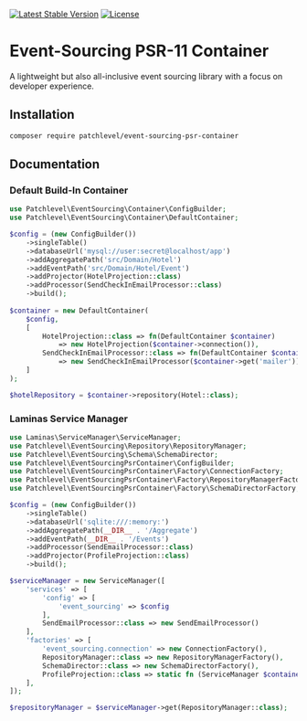 [![Latest Stable Version](https://poser.pugx.org/patchlevel/event-sourcing-psr-container/v)](//packagist.org/packages/patchlevel/event-sourcing-psr-container)
[![License](https://poser.pugx.org/patchlevel/event-sourcing-psr-container/license)](//packagist.org/packages/patchlevel/event-sourcing-psr-container)

# Event-Sourcing PSR-11 Container

A lightweight but also all-inclusive event sourcing library with a focus on developer experience.

## Installation

```bash
composer require patchlevel/event-sourcing-psr-container
```

## Documentation

### Default Build-In Container

```php
use Patchlevel\EventSourcing\Container\ConfigBuilder;
use Patchlevel\EventSourcing\Container\DefaultContainer;

$config = (new ConfigBuilder())
    ->singleTable()
    ->databaseUrl('mysql://user:secret@localhost/app')
    ->addAggregatePath('src/Domain/Hotel')
    ->addEventPath('src/Domain/Hotel/Event')
    ->addProjector(HotelProjection::class)
    ->addProcessor(SendCheckInEmailProcessor::class)
    ->build();
    
$container = new DefaultContainer(
    $config,
    [
        HotelProjection::class => fn(DefaultContainer $container) 
            => new HotelProjection($container->connection()),
        SendCheckInEmailProcessor::class => fn(DefaultContainer $container) 
            => new SendCheckInEmailProcessor($container->get('mailer')),
    ]
);

$hotelRepository = $container->repository(Hotel::class);
```

### Laminas Service Manager

```php
use Laminas\ServiceManager\ServiceManager;
use Patchlevel\EventSourcing\Repository\RepositoryManager;
use Patchlevel\EventSourcing\Schema\SchemaDirector;
use Patchlevel\EventSourcingPsrContainer\ConfigBuilder;
use Patchlevel\EventSourcingPsrContainer\Factory\ConnectionFactory;
use Patchlevel\EventSourcingPsrContainer\Factory\RepositoryManagerFactory;
use Patchlevel\EventSourcingPsrContainer\Factory\SchemaDirectorFactory;

$config = (new ConfigBuilder())
    ->singleTable()
    ->databaseUrl('sqlite:///:memory:')
    ->addAggregatePath(__DIR__ . '/Aggregate')
    ->addEventPath(__DIR__ . '/Events')
    ->addProcessor(SendEmailProcessor::class)
    ->addProjector(ProfileProjection::class)
    ->build();

$serviceManager = new ServiceManager([
    'services' => [
        'config' => [
            'event_sourcing' => $config
        ],
        SendEmailProcessor::class => new SendEmailProcessor()
    ],
    'factories' => [
        'event_sourcing.connection' => new ConnectionFactory(),
        RepositoryManager::class => new RepositoryManagerFactory(),
        SchemaDirector::class => new SchemaDirectorFactory(),
        ProfileProjection::class => static fn (ServiceManager $container) => new ProfileProjection($container->get('event_sourcing.connection')),
    ],
]);

$repositoryManager = $serviceManager->get(RepositoryManager::class);
```